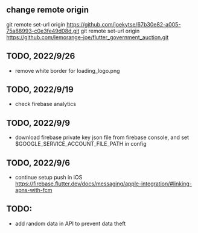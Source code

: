 ## change remote origin
git remote set-url origin https://github.com/joekytse/67b30e82-a005-75a88993-c0e3fe49d08d.git
git remote set-url origin https://github.com/lemorange-joe/flutter_government_auction.git

## TODO, 2022/9/26
- remove white border for loading_logo.png

## TODO, 2022/9/19
- check firebase analytics
## TODO, 2022/9/9
- download firebase private key json file from firebase console, and set $GOOGLE_SERVICE_ACCOUNT_FILE_PATH in config
## TODO, 2022/9/6
- continue setup push in iOS
https://firebase.flutter.dev/docs/messaging/apple-integration/#linking-apns-with-fcm


## TODO:
- add random data in API to prevent data theft
